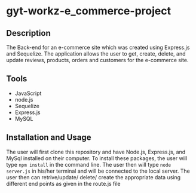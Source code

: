 # gyt-workz-e_commerce-project

## Description
The Back-end for an e-commerce site which was created using Express.js and Sequelize. The application allows the user to get, create, delete, and update reviews, products, orders and customers for the e-commerce site. 

## Tools
* JavaScript
* node.js
* Sequelize
* Express.js
* MySQL

## Installation and Usage

The user will first clone this repository and have Node.js, Express.js, and MySql installed on their computer. To install these packages, the user will type `npm install` in the command line.
The user then will type `node server.js` in his/her terminal and will be connected to the local server.
The user then can retrive/update/ delete/ create the appropriate data using different end points as given in the route.js file


